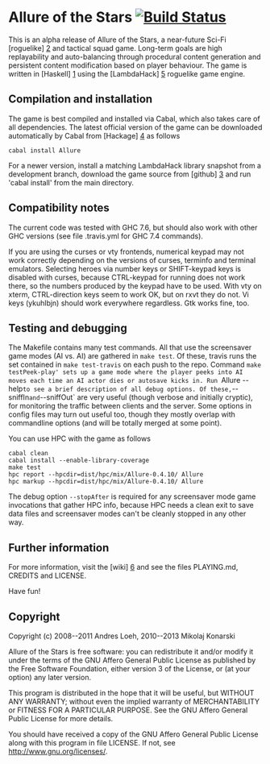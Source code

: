 Allure of the Stars [![Build Status](https://secure.travis-ci.org/Mikolaj/Allure.png)](http://travis-ci.org/Mikolaj/Allure)
===================

This is an alpha release of Allure of the Stars,
a near-future Sci-Fi [roguelike] [2] and tactical squad game.
Long-term goals are high replayability and auto-balancing
through procedural content generation and persistent content
modification based on player behaviour. The game is written in [Haskell] [1]
using the [LambdaHack] [5] roguelike game engine.


Compilation and installation
----------------------------

The game is best compiled and installed via Cabal, which also takes care
of all dependencies. The latest official version of the game can be downloaded
automatically by Cabal from [Hackage] [4] as follows

    cabal install Allure

For a newer version, install a matching LambdaHack library snapshot
from a development branch, download the game source from [github] [3]
and run 'cabal install' from the main directory.


Compatibility notes
-------------------

The current code was tested with GHC 7.6, but should also work with
other GHC versions (see file .travis.yml for GHC 7.4 commands).

If you are using the curses or vty frontends,
numerical keypad may not work correctly depending on the versions
of curses, terminfo and terminal emulators.
Selecting heroes via number keys or SHIFT-keypad keys is disabled
with curses, because CTRL-keypad for running does not work there,
so the numbers produced by the keypad have to be used. With vty on xterm,
CTRL-direction keys seem to work OK, but on rxvt they do not.
Vi keys (ykuhlbjn) should work everywhere regardless. Gtk works fine, too.


Testing and debugging
---------------------

The Makefile contains many test commands. All that use the screensaver
game modes (AI vs. AI) are gathered in `make test`. Of these, travis
runs the set contained in `make test-travis` on each push to the repo.
Command `make testPeek-play' sets up a game mode where the player
peeks into AI moves each time an AI actor dies or autosave kicks in.
Run `Allure --help` to see a brief description of all debug options.
Of these, `--sniffIn` and `--sniffOut` are very useful (though verbose
and initially cryptic), for monitoring the traffic between clients
and the server. Some options in config files may turn out useful too,
though they mostly overlap with commandline options (and will be totally
merged at some point).

You can use HPC with the game as follows

    cabal clean
    cabal install --enable-library-coverage
    make test
    hpc report --hpcdir=dist/hpc/mix/Allure-0.4.10/ Allure
    hpc markup --hpcdir=dist/hpc/mix/Allure-0.4.10/ Allure

The debug option `--stopAfter` is required for any screensaver mode
game invocations that gather HPC info, because HPC needs a clean exit
to save data files and screensaver modes can't be cleanly stopped
in any other way.


Further information
-------------------

For more information, visit the [wiki] [6]
and see the files PLAYING.md, CREDITS and LICENSE.

Have fun!


Copyright
---------

Copyright (c) 2008--2011 Andres Loeh, 2010--2013 Mikolaj Konarski

Allure of the Stars is free software: you can redistribute it and/or modify
it under the terms of the GNU Affero General Public License as published by
the Free Software Foundation, either version 3 of the License, or
(at your option) any later version.

This program is distributed in the hope that it will be useful,
but WITHOUT ANY WARRANTY; without even the implied warranty of
MERCHANTABILITY or FITNESS FOR A PARTICULAR PURPOSE. See the
GNU Affero General Public License for more details.

You should have received a copy of the GNU Affero General Public License
along with this program in file LICENSE.
If not, see <http://www.gnu.org/licenses/>.



[1]: http://www.haskell.org/
[2]: http://roguebasin.roguelikedevelopment.org/index.php?title=Berlin_Interpretation
[3]: http://github.com/Mikolaj/Allure
[4]: http://hackage.haskell.org/package/Allure
[5]: http://github.com/kosmikus/LambdaHack
[6]: https://github.com/Mikolaj/Allure/wiki
